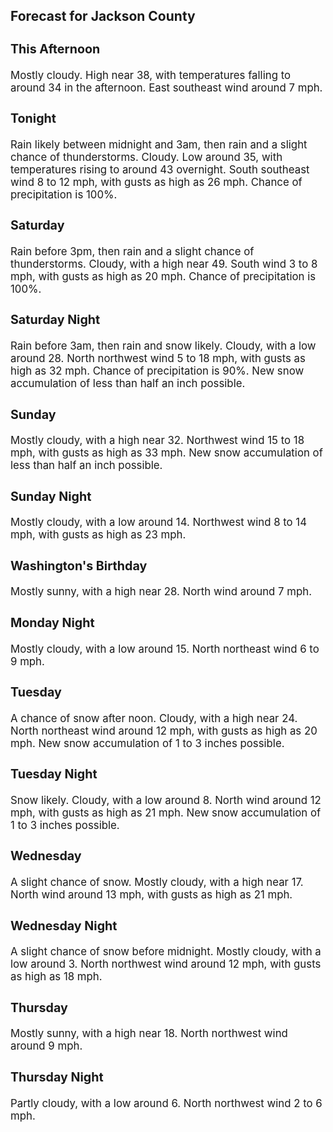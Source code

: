 <div>
   <h2>Forecast for Jackson County</h2>
   <p>
      <div style="font-size:120%">
         <h3>This Afternoon</h3>Mostly cloudy. High near 38, with temperatures falling to around 34 in the afternoon. East southeast wind around 7 mph.<br></div>
   </p>
   <p>
      <div style="font-size:120%">
         <h3>Tonight</h3>Rain likely between midnight and 3am, then rain and a slight chance of thunderstorms. Cloudy. Low around 35, with temperatures
         rising to around 43 overnight. South southeast wind 8 to 12 mph, with gusts as high as 26 mph. Chance of precipitation is
         100%.<br></div>
   </p>
   <p>
      <div style="font-size:120%">
         <h3>Saturday</h3>Rain before 3pm, then rain and a slight chance of thunderstorms. Cloudy, with a high near 49. South wind 3 to 8 mph, with
         gusts as high as 20 mph. Chance of precipitation is 100%.<br></div>
   </p>
   <p>
      <div style="font-size:120%">
         <h3>Saturday Night</h3>Rain before 3am, then rain and snow likely. Cloudy, with a low around 28. North northwest wind 5 to 18 mph, with gusts as
         high as 32 mph. Chance of precipitation is 90%. New snow accumulation of less than half an inch possible.<br></div>
   </p>
   <p>
      <div style="font-size:120%">
         <h3>Sunday</h3>Mostly cloudy, with a high near 32. Northwest wind 15 to 18 mph, with gusts as high as 33 mph. New snow accumulation of less
         than half an inch possible.<br></div>
   </p>
   <p>
      <div style="font-size:120%">
         <h3>Sunday Night</h3>Mostly cloudy, with a low around 14. Northwest wind 8 to 14 mph, with gusts as high as 23 mph.<br></div>
   </p>
   <p>
      <div style="font-size:120%">
         <h3>Washington's Birthday</h3>Mostly sunny, with a high near 28. North wind around 7 mph.<br></div>
   </p>
   <p>
      <div style="font-size:120%">
         <h3>Monday Night</h3>Mostly cloudy, with a low around 15. North northeast wind 6 to 9 mph.<br></div>
   </p>
   <p>
      <div style="font-size:120%">
         <h3>Tuesday</h3>A chance of snow after noon. Cloudy, with a high near 24. North northeast wind around 12 mph, with gusts as high as 20 mph.
         New snow accumulation of 1 to 3 inches possible.<br></div>
   </p>
   <p>
      <div style="font-size:120%">
         <h3>Tuesday Night</h3>Snow likely. Cloudy, with a low around 8. North wind around 12 mph, with gusts as high as 21 mph. New snow accumulation of
         1 to 3 inches possible.<br></div>
   </p>
   <p>
      <div style="font-size:120%">
         <h3>Wednesday</h3>A slight chance of snow. Mostly cloudy, with a high near 17. North wind around 13 mph, with gusts as high as 21 mph.<br></div>
   </p>
   <p>
      <div style="font-size:120%">
         <h3>Wednesday Night</h3>A slight chance of snow before midnight. Mostly cloudy, with a low around 3. North northwest wind around 12 mph, with gusts
         as high as 18 mph.<br></div>
   </p>
   <p>
      <div style="font-size:120%">
         <h3>Thursday</h3>Mostly sunny, with a high near 18. North northwest wind around 9 mph.<br></div>
   </p>
   <p>
      <div style="font-size:120%">
         <h3>Thursday Night</h3>Partly cloudy, with a low around 6. North northwest wind 2 to 6 mph.<br></div>
   </p>
</div>